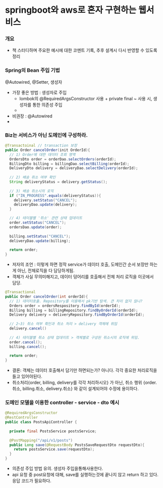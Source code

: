 # springboot와 aws로 혼자 구현하는 웹서비스 

### 개요
- 책 스터디하며 주요한 예시에 대한 코멘트 기록, 추후 설계시 다시 반영할 수 있도록 정리


### Spring의 Bean 주입 기법
@Autowired, @Setter, 생성자
- 가장 좋은 방법 : 생성자로 주입
  - lombok의 @RequiredArgsConstructor 사용 + private final ~ 사용 시, 생성자를 통한 의존성 주입
  - 
- 비권장 : @Autowired
- 


### Biz는 서비스가 아닌 도메인에 구성하라.

```java
@Transactoinal // transaction 보장
public Order cancelOrder(init OrderId){
  // 1) Order에 대한 데이터 조회 영역
  OrdersDto order = orderDao.selectOrders(orderId);
  BillingDto billing = billingDao.selectBilling(orderId);
  DeliveryDto delivery = deliveryDao.selectDelivery(orderId);
  
  // 2) 배송 취소 여부 확인
  String deliveryStatus = delivery.getStatus();
  
  // 3) 배송 취소시의 로직
  if ("IN_PROGRESS".equals(deliveryStatus)){
    delivery.setStatus("CANCEL");
    deliveryDao.update(delivery);
  }

  // 4) 테이블별 '취소' 관련 상태 업데이트
  order.setStatus("CANCEL");
  ordersDao.update(order);
  
  billing.setStatus("CANCEL");
  deliveryDao.update(billing);
  
  return order;
}
```
- 저자의 조언 : 이렇게 하면 정작 service가 데이터 호출, 도메인간 순서 보장만 하는게 아닌, 전체로직을 다 담당하게됨.
- 객체가 사실 무의미해지고, 데이터 덩어리를 호출해서 전체 처리 로직을 이곳에서 담당.

```java
@Transactional
public Order cancelOrder(int orderId){
  // 1) 데이터호출. Repository를 이용해서 pk기반 탐색. 큰 차이 없지 않나?
  Orders order = ordersRespository.findById(orderId);
  Billing billing = billingRepository.findByOrderId(orderId);
  Delivery delivery = deliveryRepository.findByOrderId(orderId);
  
  // 2~3) 취소 여부 확인과 취소 처리 > delivery 객체에 위임
  delivery.cancel()
  
  // 4) 테이블별 취소 상태 업데이트 > 객체별로 구성된 취소시의 로직에 위임.
  order.cancel();
  billing.cancel();
  
  return order;
}
```
- 결론: 객체는 데이터 호출해서 담기만 하면되는가? 아니다. 각각 중요한 처리로직을 들고 있어야된다.
- 취소처리{order, billing, delivery를 각각 처리하시오} 가 아닌, 취소 행위 {order.취소, billing.취소, delivery.취소} 와 같이 설계되어야 수정에 용이하다.


### 도메인 모델을 이용한 controller - service - dto 예시
```java
@RequiredArgsConstructor
@RestController
public class PostsApiController {
  
  private final PostsService postsService;
  
  @PostMapping("/api/v1/posts")
  public Long save(@RequestBody PostsSaveRequestDto requestDto){
    return postsService.save(requestDto);
  }
}
```
- 의존성 주입 방법 유의. 생성자 주입을통해사용한다. 
- api 요청 중 post요청에 대해, save를 실행하는것에 끝나지 않고 return 하고 있다. 응답 코드가 필요하다.
